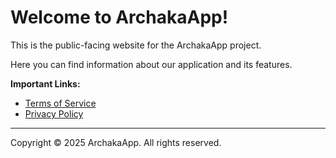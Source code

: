 # Welcome to ArchakaApp!

This is the public-facing website for the ArchakaApp project.

Here you can find information about our application and its features.

**Important Links:**

* [Terms of Service](terms-of-service.md)
* [Privacy Policy](privacy-policy.md)

---

Copyright © 2025 ArchakaApp. All rights reserved.
